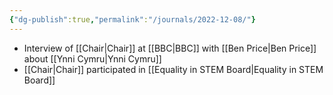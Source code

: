 ```yaml
---
{"dg-publish":true,"permalink":"/journals/2022-12-08/"}
---
```


- Interview of [[Chair\|Chair]] at [[BBC\|BBC]] with [[Ben Price\|Ben Price]] about [[Ynni Cymru\|Ynni Cymru]]
- [[Chair\|Chair]] participated in [[Equality in STEM Board\|Equality in STEM Board]]